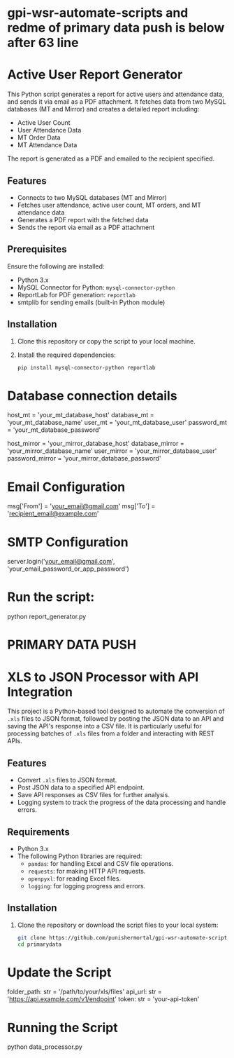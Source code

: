 # gpi-wsr-automate-scripts and redme of primary data push is below after 63 line

# Active User Report Generator

This Python script generates a report for active users and attendance data, and sends it via email as a PDF attachment. It fetches data from two MySQL databases (MT and Mirror) and creates a detailed report including:

- Active User Count
- User Attendance Data
- MT Order Data
- MT Attendance Data

The report is generated as a PDF and emailed to the recipient specified.

## Features

- Connects to two MySQL databases (MT and Mirror)
- Fetches user attendance, active user count, MT orders, and MT attendance data
- Generates a PDF report with the fetched data
- Sends the report via email as a PDF attachment

## Prerequisites

Ensure the following are installed:

- Python 3.x
- MySQL Connector for Python: `mysql-connector-python`
- ReportLab for PDF generation: `reportlab`
- smtplib for sending emails (built-in Python module)

## Installation

1. Clone this repository or copy the script to your local machine.
2. Install the required dependencies:

   ```bash
   pip install mysql-connector-python reportlab


# Database connection details
host_mt = 'your_mt_database_host'
database_mt = 'your_mt_database_name'
user_mt = 'your_mt_database_user'
password_mt = 'your_mt_database_password'

host_mirror = 'your_mirror_database_host'
database_mirror = 'your_mirror_database_name'
user_mirror = 'your_mirror_database_user'
password_mirror = 'your_mirror_database_password'



# Email Configuration
msg['From'] = 'your_email@gmail.com'
msg['To'] = 'recipient_email@example.com'

# SMTP Configuration
server.login('your_email@gmail.com', 'your_email_password_or_app_password')

# Run the script:

python report_generator.py



# PRIMARY DATA PUSH

# XLS to JSON Processor with API Integration

This project is a Python-based tool designed to automate the conversion of `.xls` files to JSON format, followed by posting the JSON data to an API and saving the API's response into a CSV file. It is particularly useful for processing batches of `.xls` files from a folder and interacting with REST APIs.

## Features

- Convert `.xls` files to JSON format.
- Post JSON data to a specified API endpoint.
- Save API responses as CSV files for further analysis.
- Logging system to track the progress of the data processing and handle errors.

## Requirements

- Python 3.x
- The following Python libraries are required:
  - `pandas`: for handling Excel and CSV file operations.
  - `requests`: for making HTTP API requests.
  - `openpyxl`: for reading Excel files.
  - `logging`: for logging progress and errors.

## Installation

1. Clone the repository or download the script files to your local system:

   ```bash
   git clone https://github.com/punishermortal/gpi-wsr-automate-scripts.git
   cd primarydata

# Update the Script

folder_path: str = '/path/to/your/xls/files'
api_url: str = 'https://api.example.com/v1/endpoint'
token: str = 'your-api-token'

#  Running the Script
python data_processor.py
